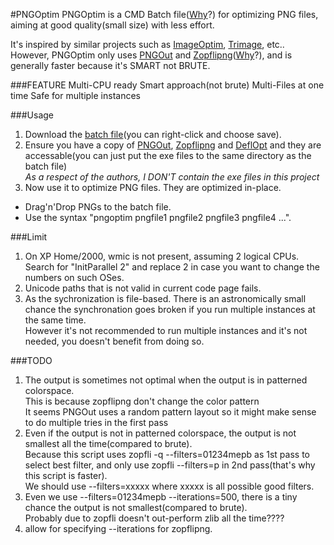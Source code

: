 #PNGOptim
PNGOptim is a CMD Batch file([Why]()?) for optimizing PNG files, aiming at good quality(small size) with less effort.

It's inspired by similar projects such as [ImageOptim](http://imageoptim.com), [Trimage](http://trimage.org/), etc..
However, PNGOptim only uses [PNGOut](http://advsys.net/ken/utils.htm) and [Zopflipng](https://code.google.com/p/zopfli/)([Why](https://github.com/yumeyao/pngoptim/wiki/How-is-an-image-compressed-into-a-png%3F-How-to-choose-among-the-available-programs%3F)?), and is generally faster because it's SMART not BRUTE.

###FEATURE
Multi-CPU ready
Smart approach(not brute)
Multi-Files at one time
Safe for multiple instances

###Usage
1. Download the [batch file](https://raw.github.com/yumeyao/pngoptim/master/pngoptim.cmd)(you can right-click and choose save).
2. Ensure you have a copy of [PNGOut](http://advsys.net/ken/utils.htm), [Zopflipng](https://code.google.com/p/zopfli/) and [DeflOpt](http://www.walbeehm.com/download/) and they are accessable(you can just put the exe files to the same directory as the batch file)<br>
_As a respect of the authors, I DON'T contain the exe files in this project_
3. Now use it to optimize PNG files. They are optimized in-place.
 * Drag'n'Drop PNGs to the batch file.
 * Use the syntax "pngoptim pngfile1 pngfile2 pngfile3 pngfile4 ...".<br>

###Limit
1. On XP Home/2000, wmic is not present, assuming 2 logical CPUs.<br>
Search for "InitParallel 2" and replace 2 in case you want to change the numbers on such OSes.
2. Unicode paths that is not valid in current code page fails.
3. As the sychronization is file-based. There is an astronomically small chance the synchronation goes broken if you run multiple instances at the same time.<br>
However it's not recommended to run multiple instances and it's not needed, you doesn't benefit from doing so.

###TODO
1. The output is sometimes not optimal when the output is in patterned colorspace.<br>
This is because zopflipng don't change the color pattern <br>
It seems PNGOut uses a random pattern layout so it might make sense to do multiple tries in the first pass
2. Even if the output is not in patterned colorspace, the output is not smallest all the time(compared to brute).<br>
Because this script uses zopfli -q --filters=01234mepb as 1st pass to select best filter, and only use zopfli --filters=p in 2nd pass(that's why this script is faster).<br>
We should use --filters=xxxxx where xxxxx is all possible good filters.
3. Even we use --filters=01234mepb --iterations=500, there is a tiny chance the output is not smallest(compared to brute).<br>
Probably due to zopfli doesn't out-perform zlib all the time????
4. allow for specifying --iterations for zopflipng.